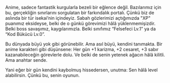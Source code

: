 Anime, sadece fantastik kurgularla bezeli bir eğlence değil. Bazılarımız için bu, gerçekliğin sınırlarını sorgulatan bir farkındalık portalı.
Çünkü biz de aslında bir tür isekai’nin içindeyiz.
Sabah gözlerimizi açtığımızda "XP" puanımız eksideyse, belki de o günkü görevimizi hâlâ yüklenmemişizdir.
Belki boss savaşımız, kaygılarımızla. Belki sınıfımız “Felsefeci Lv.1” ya da “Kod Bükücü Lv.0”.

Bu dünyada büyü yok gibi görünebilir. Ama asıl büyü, kendini tanımakta.
Bir anime karakteri gibi düşünsene:
Her gün +1 karizma, +2 cesaret, +3 sabır kazanabileceğin görevlerle dolu.
Ve belki de senin yetenek ağacın hâlâ kilitli. Ama anahtar sende.

Yani eğer bir gün kendini kaybolmuş hissedersen,
unutma:
Sen hâlâ level alabilirsin.
Çünkü bu, senin oyunun.

